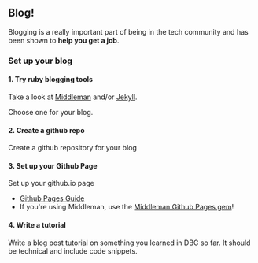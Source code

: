 ## Blog!

Blogging is a really important part of being in the tech community and has been shown to **help you get a job**.

### Set up your blog

#### 1. Try ruby blogging tools
Take a look at [Middleman](http://middlemanapp.com/) and/or [Jekyll](http://jekyllrb.com/).

Choose one for your blog.

#### 2. Create a github repo

Create a github repository for your blog

#### 3. Set up your Github Page

Set up your github.io page

- [Github Pages Guide](https://pages.github.com/)
- If you're using Middleman, use the [Middleman Github Pages gem](https://github.com/neo/middleman-gh-pages)!

#### 4. Write a tutorial

Write a blog post tutorial on something you learned in DBC so far.  It should be technical and include code snippets.


